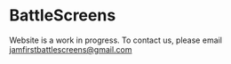 # BattleScreens

Website is a work in progress. To contact us, please email jamfirstbattlescreens@gmail.com
